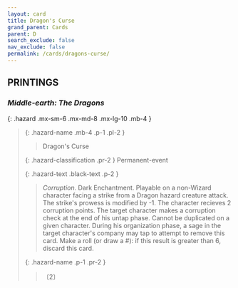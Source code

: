 ```yaml
---
layout: card
title: Dragon's Curse
grand_parent: Cards
parent: D
search_exclude: false
nav_exclude: false
permalink: /cards/dragons-curse/
---
```


## PRINTINGS


### _Middle-earth: The Dragons_

{: .hazard .mx-sm-6 .mx-md-8 .mx-lg-10 .mb-4 }
> {: .hazard-name .mb-4 .p-1 .pl-2 }
> > <div class="hazard-mp"></div>
> > <div class="card-name">Dragon's Curse</div>
>
> {: .hazard-classification .pr-2 }
> Permanent-event
>
> {: .hazard-text .black-text .p-2 }
> > _Corruption._ Dark Enchantment. Playable on a non-Wizard character facing a strike from a Dragon hazard creature attack. The strike's prowess is modified by -1. The character recieves 2 corruption points. The target character makes a corruption check at the end of his untap phase. Cannot be duplicated on a given character. During his organization phase, a sage in the target character's company may tap to attempt to remove this card. Make a roll (or draw a #): if this result is greater than 6, discard this card. 
>
> {: .hazard-name .p-1 .pr-2 }
> > <div class="card-shield"></div>
> > <div class="card-corruption-white">〔2〕</div>
